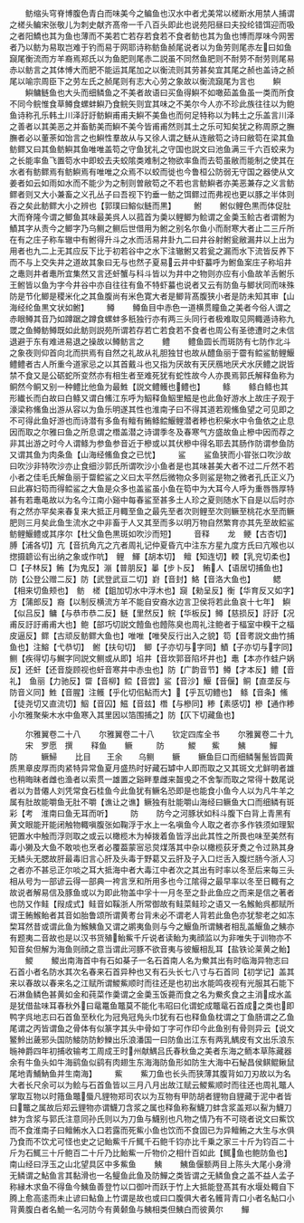 <!-- { "loadSidebar": true } -->
　　鲂缩头穹脊博腹色青白而味美今之鳊鱼也汉水中者尤美常以槎断水用禁人捕谓之槎头鳊宋张敬儿为刺史献齐髙帝一千八百头即此也说苑阳昼曰夫投纶错饵迎而吸之者阳鱎也其为鱼也薄而不美若亡若存若食若不食者鲂也其为鱼也博而厚味今网罟者乃以鲂为易取岂难于钓而易于网耶诗称鲂鱼赪尾说者以为鱼劳则尾赤左曰如鱼竀尾衡流而方羊裔焉郑氏以为鱼肥则尾赤二説虽不同然鱼肥则不耐劳不耐劳则尾易赤以鲂言之其体愽大而肥不能运其尾加之以衡流则其劳甚矣宜其尾之赪也盖诗之赪尾以喻宗周臣下之劳左氏之赪尾则有志大心劳之象故以衡流竀尾为言也
　　鱮
　　鱮鳙鲢鱼也大头而细鳞鱼之不美者故语曰买鱼得鱮不如噉茹盖鱼虽一类而所食不同今鲩惟食草鳟食螺蚌鱮乃食鲩矢则宜其味之不美尔今人亦不珍此族往往以为鲍鱼诗称孔乐韩土川泽訏訏鲂鱮甫甫夫鱮不美鱼也而何足特称以为韩土之乐盖言川泽之善者以其美恶之并畜鲂美而鱮不美今皆甫甫然则其土之乐可知矣犹之称周原之膴膴者必以董荼如饴言之也鱮性羣故从与又徐人谓之鲢从连敝笱之诗曰敝笱在梁其鱼鲂鳏又曰其鱼鲂鱮其鱼唯唯盖笱之守鱼犹礼之守国也説文曰池鱼满三千六百蛟来为之长能率鱼飞置笱水中即蛟去夫蛟隂类难制之物欲率鱼而去笱虽敝而能制之使其在水者有鲂鳏焉有鲂鱮焉有唯唯之众焉不以蛟而徙也今鲁桓公防弱无守国之器使从文姜者如云如雨如水而不能少为之制则曽敝笱之不若也言鲂鱮者亦美恶兼存之义言鲂鳏者则又大小兼畜之义孔丛子曰吾视下钓垂一鲂之饵鳏过而弗视也更以豚之半体则吞之矣此鲂鳏大小之辨也【郭璞曰鰫似鲢而黒】
　　鲋
　　鲋似鲤色黒而体促肚大而脊隆今谓之鲫鱼其味最美呉人以菰首为羮以鲤鲫为鲙谓之金羮玉鲙古者谓鲋为鰿其字从责今之鲫字乃乌鲗之鲗后世借用为鲋之别名尔鱼小而耐寒大者止二三斤所在有之庄子称车辙中有鲋得升斗之水而活易井卦九二曰井谷射鲋瓮敝漏井以上出为用者也九二上无其应反下比于初若谷中之水下注辙鲋又若瓮之漏而水下流皆反养下而不与上交失井之道故其象曰无与也然子夏易云井中虾蟇呼为鲋鱼案庄子称埳井之鼃则井者鼃所宜集然又言还虷蟹与科斗皆以为井中之物则亦应有小鱼故羊舌鲋乐王鲋皆以鱼为字今井谷中亦自往往有鱼不特虾蟇也说者又云有防鱼与鲫状同而味殊防是节化鲫是稷米化之其鱼腹尚有米色寛大者是鲫背髙腹狭小者是防未知其审【山海经纶鱼黒文状如鲋】
　　鳟
　　鳟鱼目中赤色一道横贯瞳鱼之美者今俗人谓之赤眼鳟其音乃如蹲踞之蹲食螺蚌多秖独行亦有两三头同行者极难取见网輙遁诗称九罭之鱼鳟鲂鳟既如此鲂则説苑所谓若存若亡若食若不食者也周公有圣徳遭时之未信退避于东有难进易退之操故以鳟鲂言之
　　鳢
　　鳢鱼圆长而斑防有七防作北斗之象夜则仰首向北而拱焉有自然之礼故从礼胆独甘也故从醴鱼丽于霤有鲿鲨鲂鲤鰋鳢鳢者古人所重今道家忌之以其首戴斗也又指为厌故有天厌鴈地厌犬水厌鳢之説皆禁不食又是公砺蛇所变然亦有相生者至难死犹有蛇性故今人亦畏焉郭氏解释鱼称为鲖然今鲖又别一种鳢比他鱼为最鮏【説文鳢鳠也鳢也】
　　鲦
　　鲦白鲦也其形纎长而白故曰白鲦又谓白鯈江东呼为鮂释鱼鮂里鰦是也此鱼好游水上故庄子观于濠梁称鯈鱼出游从容以为鱼乐明遂其性也淮南子曰不得其道若观鯈鱼望之可见即之不可得此鱼好游也而诗潜有多鱼有鳣有鲔鲦鲿鰋鲤潜者糁也积柴水中令鱼依之止息因而取之尔雅曰鱼之所息谓之橬盖潜之诗谓季冬及春寒气方盛故鱼止槮中因而荐之非其出游之时今人谓鲦为参鱼参音近于槮或以其伏槮中得名耶去其肠作防谓参鱼防又谓其鱼为肉条鱼【山海经鯈鱼食之已忧】
　　鲨
　　鲨鱼狭而小甞张口吹沙故曰吹沙非特吹沙亦止食细沙郭氏所谓吹沙小鱼者是也其味甚美大者不过二斤然不若小者之佳毛氏解鱼丽于罶鲿鲨之义曰太平然后微物众多则鲨是物之微者孔氏正义乃曰此寡妇笱而得鲿鲨之大鱼是众多也盖鲨虽小鱼在笱中为大耳今人呼为重唇唇厚特甚有若鼃黾故以为名今江南小谿中每春鲨至甚多土人珍之夏则随水下自是以后时亦有之然亦罕矣来春复来大抵正月輙至鱼之最先至者次则鲤至次则鳜至桃花水至而鳜肥则三月矣此鱼生流水之中非畜于人又其至而多以明万物自然繁育亦其先至故鲿鲨鲂鲤鰋鳢或其序尔【杜父鱼色黒斑如吹沙而短】
　　音释
　　龙　鲠【古杏切】膊【浦各切】亢【音抗角亢之亢者周礼记仲夏昏亢中注东方星九度方氏曰亢喉也以揔摄聼讼有出纳之象或作吭】　鲤　鯶【胡本切】　鳣【知连切】輭【乳兖切柔也】□【子林反】鲔【为鬼反】漰【普朋反】曓【步卜反】　鲔人【语居切捕鱼也】防【公登公赠二反】防【武登武亘二切】崶【音封】鮥【音洛大鱼也】
　　鳃【相来切鱼颊也】　鲂　槎【鉏加切水中浮木也】竀【勑呈反】衡【华育反又如字】方【蒲郎反】裔【以制反横流方羊不能自安裔水边言卫侯将若此鱼哀十七年】　鱮【似吕反】鳙【与恭市恭二反】鲢【里然反】鲩【华板反】鳟【慈损反】訏訏【况甫反訏訏甫甫大也】鲍【部巧切説文饐鱼也饐陈臭也周礼注鲍者于楅室中糗干之楅皮逼反】鳏【古顽反鲂鳏大鱼也】唯唯【唯癸反行出入之貌】笱【音耉説文曲竹捕鱼也】注鰫【弋恭切】　鲋【扶句切】　鲫【子亦切与字同】鰿【子亦切与字同】鲗【疾得切与鱡字同説文鲗或从即】埳井【音坎郭音陷坏井也】鼃【本亦作蛙户娲反】还虷【还音旋顾视也虷音寒井中赤虫也】防【广韵音节】鳟【才本反】鳢【音礼】　鱼丽【力驰反】罶【音柳】鲿【音尝】鲨【音沙】鰋【音偃】鲖【直垄反与防音义同】鮏【音腥】注鳠【乎化切佀鮎而大】【乎瓦切鳢也】　鲦【音条】鯈【徒尧切又直流切】鮂【音囚】鰦【音兹】橬【与槮同】糁【素感切】槮【通作糁小尔雅聚柴木水中鱼寒入其里因以箔围捕之】防【仄下切藏鱼也】

　　尔雅翼卷二十八
　　尔雅翼卷二十八
　　钦定四库全书
　　尔雅翼卷二十九
　　宋　罗愿　撰
　　释鱼
　　鳜　　　防　　　鯼　　鮆
　　鮧　　　鱓　　　防　　　鳜鯞
　　比目　　王余　　乌鲗
　　鳜
　　鳜鱼巨口而细鳞鬐鬛皆圆黄质黒章皮厚而肉紧特异常鱼夏月盛热时好藏石罅中人即而取之又其斑文尤鲜明者雄也稍晦昧者雌也渔者以索贯一雄置之谿畔羣雌来齧曵之不舍掣而取之常得十数尾说者以为昔僊人刘凭常食石桂鱼今此鱼犹有鳜名恐即是也能食小鱼今人以为凡牛羊之属有肚故能嚼鱼无肚不嚼【谯让之谯】鳜独有肚能嚼山海经曰鳜鱼大口而细鳞有斑彩【考　淮南曰鱼无耳而听】
　　防
　　防今之河豚状如科斗腹下白背上青黑有黄文眼能开能闭触物輙嗔腹张如鞠浮于水上一名嗔鱼今人取之者亦多作铁须如理絮钯置水中触而浮则取之或云以橄榄木为棹拨着鱼皆浮出此其性之所畏也味至美然有毒小獭及大鱼不敢啖也烹者必覆葢蒙宻忌炱煤落其中杂以橄榄荻牙煑之令过熟其身无鳞头无腮故肝最毒旧言心肝及头毒于野葛又云肝及子入口烂舌入腹烂肠今浙人习之者亦不甚忌正尔啖之耳大抵海中者大毒江中者次之其出有时率以冬至后来每三头相从号为一部谚云得一部典一袴言烹和所用多也今江隂得之最早率以冬至日輙有之故说者解易信及豚鱼或以为即此物盖中孚十一月冬至之卦此鱼应之而来是信之著者也防又作鲑【叚成式】鲑音如鞵浙人所常御故有鲑菜鲑珍之语又一名鯸鲐呉都赋所谓王鲔鯸鲐者其音如胎鲁颂所谓黄耉台背未必不谓老人背若此鱼色亦犹黎老之如冻棃耳然昔或谓此鱼为鯸鮧鱼又谓之鹕夷鱼则与今之鰋鱼所谓鮧者相乱盖鰋鱼之鮧亦有题夷二音故也是以汉书货殖鲐鮆千斤说者读鲐为夷顔监以为非唯失于训物亦不知音矣但解为海鱼则顔之意当谓此河豚不欲音夷与彼鰋相乱耳【盐铁论莱黄之鲐】
　　鯼
　　鯼出南海首中有石如棊子一名石首南人名为鮝其出有时临海异物志曰石首小者名防水其次名春来石首异种也又有石头长七八寸与石首同【初学记】盖其来以春故以春来名之江赋所谓鯼鮆顺时而往还是也初出水能鸣夜视有光服其石能下石淋鱼鳞色甚黄如金和莼菜作羮谓之金羮玉饭薧而食之名为鮝炙食之主消成水盖是犹借盐味耳春秋外曰鼋鼍鱼鼈莫不能化韦昭曰化谓蛇成鼈鼋石首成之类也即鸭字呉地志曰石首鱼至秋化为冠鳬冠鳬头巾犹有石也释鱼鱼枕谓之丁鱼肠谓之乙鱼尾谓之丙皆谓鱼之骨体有似篆字其头中骨如丁字可作印今此鱼别有骨则异云【说文鳘魿出薉邪头国防鯜防防魦鱳出乐浪潘国一曰防鱼出江东有两乳鰅皮有文出乐浪东暆神爵四年初捕收输考工周成王时州献鰅吕氏春秋鱼之美者东海之鲕本草陈藏器余有牛鱼头如牛海鹞鱼似鹞有肉翅生东海海防鱼形如防生大海中石鮅昌侯鲯鲲鳅鼠尾地青鯆魶鱼并生南海】
　　鮆
　　鮆刀鱼也长头而狭薄其腹背如刀刃故以为名大者长尺余可以为鲙与石首鱼皆以三月八月出故江赋云鯼鮆顺时而往还也周礼鼈人掌取互物以时簎鱼鼈蜃凡貍物郑司农以为互物有甲防胡者貍物自貍藏于泥中者皆曰鼈之属故后郑云貍物亦谓鱴刀含浆之属也释鱼称鮤鱴刀蚌含浆盖郑以鮤为鱴刀蚌为含浆与郭氏注意同孙氏则以为刀鱼与鱴别也凡物之情乃有不可晓者说文曰鮆饮而不食淮南子曰鳣鲔水入口若露而死鮆小鱼也饮而不食固已为异鳣鲔之大生与水俱乃食而不饮尤可怪也史之记鲐鮆千斤鮿千石鲍千钧亦比千乗之家三十斤为钧百二十斤为石鮿三十斤鲍百二十斤乃比鲐鮆一斤物价之相什百如此【鮿鱼也鲍防鱼也】南山经曰浮玉之山北望具区中多鮆鱼
　　鮧
　　鮧鱼偃额两目上陈头大尾小身滑无鳞谓之鮎鱼言其黏滑也一名鳀鱼此鱼及防鱓之类皆谓之无鳞鱼食之盖不益人孟子称縁木求鱼不得鱼今鮧鱼善登竹以口御叶而跃于竹上大抵能登髙其有水堰处輙自下腾上愈高逺而未止谚曰鮎鱼上竹谓是故也或曰口腹俱大者名鳠背青口小者名鮎口小背黄腹白者名鮠一名河防今有黄颡鱼与鮧相类但鮧白而彼黄尔
　　鱓
